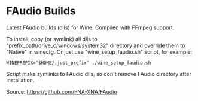# FAudio Builds
Latest FAudio builds (dlls) for Wine. Compiled with FFmpeg support.

To install, copy (or symlink) all dlls to "prefix_path/drive_c/windows/system32" directory and override them to "Native" in winecfg. Or just use "wine_setup_faudio.sh" script, for example:

    WINEPREFIX="$HOME/.just_prefix" ./wine_setup_faudio.sh
    
Script make symlinks to FAudio dlls, so don't remove FAudio directory after installation.

Source: https://github.com/FNA-XNA/FAudio
